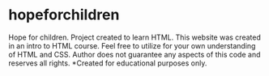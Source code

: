 # hopeforchildren
Hope for children. Project created to learn HTML.
This website was created in an intro to HTML course.
Feel free to utilize for your own understanding of HTML and CSS.
Author does not guarantee any aspects of this code and reserves all rights.
*Created for educational purposes only.
